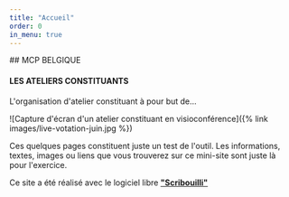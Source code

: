 ```yaml
---
title: "Accueil"
order: 0
in_menu: true
---
```

<p class="encart">## MCP BELGIQUE</p>

#### LES ATELIERS CONSTITUANTS
L'organisation d'atelier constituant à pour but de…


![Capture d'écran d'un atelier constituant en visioconférence]({% link images/live-votation-juin.jpg %})



Ces quelques pages constituent juste un test de l'outil. Les informations, textes, images ou liens que vous trouverez sur ce mini-site sont juste là pour l'exercice.

Ce site a été réalisé avec le logiciel libre [**"Scribouilli"**](
https://scribouilli.org/) 
